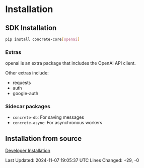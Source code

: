 # Installation

## SDK Installation

```bash
pip install concrete-core[openai]
```

### Extras

openai is an extra package that includes the OpenAI API client.

Other extras include:

- requests
- auth
- google-auth

### Sidecar packages

- `concrete-db`: For saving messages
- `concrete-async`: For asynchronous workers

## Installation from source

[Developer Installation](developer-guide/setup.md)

Last Updated: 2024-11-07 19:05:37 UTC
Lines Changed: +29, -0
